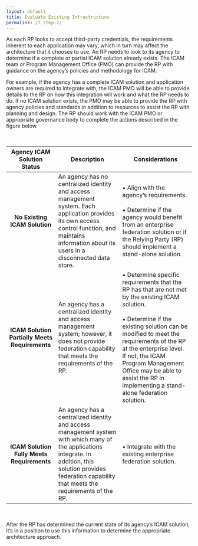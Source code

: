 ```yaml
---
layout: default
title: Evaluate Existing Infrastructure  
permalink: /7_step-7/
---
```


As each RP looks to accept third-party credentials, the requirements inherent to each application may vary, which in turn may affect the architecture that it chooses to use. An RP needs to look to its agency to determine if a complete or partial ICAM solution already exists. The ICAM team or Program Management Office (PMO) can provide the RP with guidance on the agency’s policies and methodology for ICAM.

For example, if the agency has a complete ICAM solution and application owners are required to integrate with, the ICAM PMO will be able to provide details to the RP on how this integration will work and what the RP needs to do. If no ICAM solution exists, the PMO may be able to provide the RP with agency policies and standards in addition to resources to assist the RP with planning and design. The RP should work with the ICAM PMO or appropriate governance body to complete the actions described in the figure below.

<br>

| <center> Agency ICAM Solution Status </center> | <center> Description </center> | <center> Considerations </center> | 
|:----------------------------------------------:|------------|-----------------|
| **No Existing ICAM Solution** | An agency has no centralized identity and access management system. Each application provides its own access control function, and maintains information about its users in a disconnected data store. | • Align with the agency’s requirements. <br><br> • Determine if the agency would benefit from an enterprise federation solution or if the Relying Party (RP) should implement a stand-alone solution. | 
| **ICAM Solution Partially Meets Requirements** | An agency has a centralized identity and access management system; however, it does not provide federation capability that meets the requirements of the RP. | • Determine specific requirements that the RP has that are not met by the existing ICAM solution. <br><br> • Determine if the existing solution can be modified to meet the requirements of the RP at the enterprise level. If not, the ICAM Program Management Office may be able to assist the RP in implementing a stand-alone federation solution. | 
| **ICAM Solution Fully Meets Requirements** | An agency has a centralized identity and access management system with which many of the applications integrate. In addition, this solution provides federation capability that meets the requirements of the RP. | • Integrate with the existing enterprise federation solution. | 

<br>

After the RP has determined the current state of its agency’s ICAM solution, it’s in a position to use this information to determine the appropriate architecture approach.





















